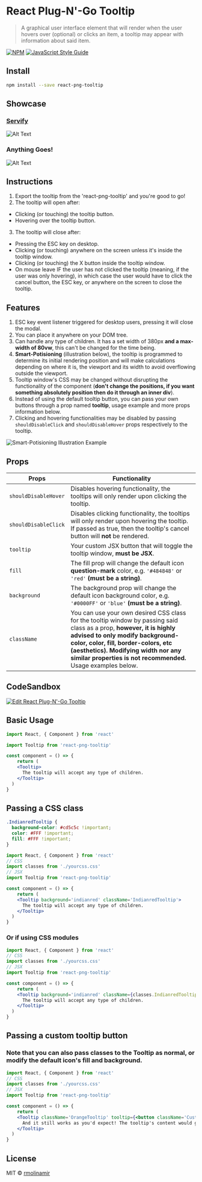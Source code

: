 # React Plug-N'-Go Tooltip

> A graphical user interface element that will render when the user hovers over (optional) or clicks  an item, a tooltip may appear with information about said item.

[![NPM](https://img.shields.io/npm/v/react-png-tooltip.svg)](https://www.npmjs.com/package/react-png-tooltip) [![JavaScript Style Guide](https://img.shields.io/badge/code_style-standard-brightgreen.svg)](https://standardjs.com)

## Install

```bash
npm install --save react-png-tooltip
```

## Showcase

### [Servify](https://www.servifyapp.com "Servify Website")

![Alt Text](https://media.giphy.com/media/2vqa3lTKgTXjPs2TPK/giphy.gif)

### Anything Goes!

![Alt Text](https://media.giphy.com/media/5wFUxVXPVin00YoI8x/giphy.gif)

## Instructions

1. Export the tooltip from the 'react-png-tooltip' and you're good to go!
2. The tooltip will open after:
- Clicking (or touching) the tooltip button.
- Hovering over the tooltip button.
3. The tooltip will close after:
- Pressing the ESC key on desktop.
- Clicking (or touching) anywhere on the screen unless it's inside the tooltip window.
- Clicking (or touching) the X button inside the tooltip window.
- On mouse leave IF the user has not clicked the tooltip (meaning, if the user was only hovering), in which case the user would have to click the cancel button, the ESC key, or anywhere on the screen to close the tooltip.

## Features

1. ESC key event listener triggered for desktop users, pressing it will close the modal.
2. You can place it anywhere on your DOM tree.
3. Can handle any type of children. It has a set width of 380px **and a max-width of 80vw**, this can't be changed for the time being.
4. **Smart-Potisioning** (illustration below), the tooltip is programmed to determine its initial rendering position and will make calculations depending on where it is, the viewport and its width to avoid overflowing outside the viewport.
5. Tooltip window's CSS may be changed without disrupting the functionality of the component (**don't change the positions, if you want something absolutely position then do it through an inner div**).
6. Instead of using the default tooltip button, you can pass your own buttons through a prop named **tooltip**, usage example and more props information below.
7. Clicking and hovering functionalities may be disabled by passing `shouldDisableClick` and `shouldDisableHover` props respectively to the tooltip.

![**Smart-Potisioning Illustration Example**](https://i.imgur.com/Bl6jZlD.jpg)

## Props

Props                   |         Functionality
-------------           |         -------------
`shouldDisableHover`    |         Disables hovering functionality, the tooltips will only render upon clicking the tooltip.
`shouldDisableClick`    |         Disables clicking functionality, the tooltips will only render upon hovering the tooltip. If passed as true, then the tooltip's cancel button will **not** be rendered.
`tooltip`               |         Your custom JSX button that will toggle the tooltip window, **must be JSX**.
`fill`                  |         The fill prop will change the default icon **question-mark** color, e.g. `'#484848'` or `'red'` **(must be a string)**.
`background`            |         The background prop will change the default icon background color, e.g. `'#0000FF'` or `'blue'` **(must be a string)**.
`className`             |         You can use your own desired CSS class for the tooltip window by passing said class as a prop, **however, it is highly advised to only modify background-color, color, fill, border-colors, etc (aesthetics). Modifying width nor any similar properties is not recommended.** Usage examples below.

## CodeSandbox

[![Edit React Plug-N'-Go Tooltip](https://codesandbox.io/static/img/play-codesandbox.svg)](https://codesandbox.io/s/xoy31rxo)

## Basic Usage

```jsx
import React, { Component } from 'react'

import Tooltip from 'react-png-tooltip'

const component = () => {
    return (
    <Tooltip>
      The tooltip will accept any type of children.
    </Tooltip>
  )
}
```

## Passing a CSS class

```css
.IndianredTooltip {
  background-color: #cd5c5c !important;
  color: #FFF !important;
  fill: #FFF !important;
}
```

```jsx
import React, { Component } from 'react'
// CSS
import classes from './yourcss.css'
// JSX
import Tooltip from 'react-png-tooltip'

const component = () => {
    return (
    <Tooltip background='indianred' className='IndianredTooltip'>
      The tooltip will accept any type of children.
    </Tooltip>
  )
}
```

### Or if using CSS modules

```jsx
import React, { Component } from 'react'
// CSS
import classes from './yourcss.css'
// JSX
import Tooltip from 'react-png-tooltip'

const component = () => {
    return (
    <Tooltip background='indianred' className={classes.IndianredTooltip}>
      The tooltip will accept any type of children.
    </Tooltip>
  )
}
```

## Passing a custom tooltip button

### Note that you can also pass classes to the Tooltip as normal, or modify the default icon's fill and background.

```jsx
import React, { Component } from 'react'
// CSS
import classes from './yourcss.css'
// JSX
import Tooltip from 'react-png-tooltip'

const component = () => {
    return (
    <Tooltip className='OrangeTooltip' tooltip={<button className='CustomButton'>Your custom button!</button>}>
      And it still works as you'd expect! The tooltip's content would go inside.
    </Tooltip>
  )
}
```

## License

MIT © [rmolinamir](https://github.com/rmolinamir)